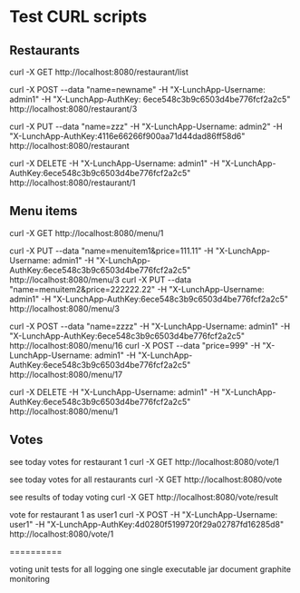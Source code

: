 # Test CURL scripts

## Restaurants

curl -X GET http://localhost:8080/restaurant/list

curl -X POST --data "name=newname" -H "X-LunchApp-Username: admin1" -H "X-LunchApp-AuthKey: 6ece548c3b9c6503d4be776fcf2a2c5" http://localhost:8080/restaurant/3

curl -X PUT --data "name=zzz" -H "X-LunchApp-Username: admin2" -H "X-LunchApp-AuthKey:4116e66266f900aa71d44dad86ff58d6" http://localhost:8080/restaurant

curl -X DELETE -H "X-LunchApp-Username: admin1" -H "X-LunchApp-AuthKey:6ece548c3b9c6503d4be776fcf2a2c5" http://localhost:8080/restaurant/1

## Menu items

curl -X GET http://localhost:8080/menu/1

curl -X PUT --data "name=menuitem1&price=111.11" -H "X-LunchApp-Username: admin1" -H "X-LunchApp-AuthKey:6ece548c3b9c6503d4be776fcf2a2c5" http://localhost:8080/menu/3
curl -X PUT --data "name=menuitem2&price=222222.22" -H "X-LunchApp-Username: admin1" -H "X-LunchApp-AuthKey:6ece548c3b9c6503d4be776fcf2a2c5" http://localhost:8080/menu/3

curl -X POST --data "name=zzzz" -H "X-LunchApp-Username: admin1" -H "X-LunchApp-AuthKey:6ece548c3b9c6503d4be776fcf2a2c5" http://localhost:8080/menu/16
curl -X POST --data "price=999" -H "X-LunchApp-Username: admin1" -H "X-LunchApp-AuthKey:6ece548c3b9c6503d4be776fcf2a2c5" http://localhost:8080/menu/17

curl -X DELETE -H "X-LunchApp-Username: admin1" -H "X-LunchApp-AuthKey:6ece548c3b9c6503d4be776fcf2a2c5" http://localhost:8080/menu/1

## Votes

see today votes for restaurant 1
curl -X GET http://localhost:8080/vote/1

see today votes for all restaurants
curl -X GET http://localhost:8080/vote

see results of today voting
curl -X GET http://localhost:8080/vote/result

vote for restaurant 1 as user1
curl -X POST -H "X-LunchApp-Username: user1" -H "X-LunchApp-AuthKey:4d0280f5199720f29a02787fd16285d8" http://localhost:8080/vote/1



==========

voting
unit tests for all
logging
one single executable jar
document
graphite monitoring